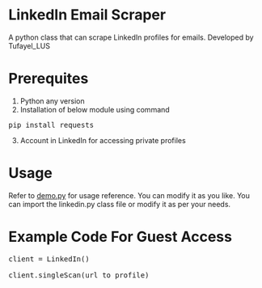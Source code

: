 # LinkedIn Email Scraper
A python class that can scrape LinkedIn profiles for emails. Developed by Tufayel_LUS

# Prerequites
1. Python any version
2. Installation of below module using command
<pre>pip install requests</pre>
3. Account in LinkedIn for accessing private profiles

# Usage
Refer to <a href='https://github.com/TufayelLUS/LinkedIn-Email-Scraper/blob/master/demo.py'>demo.py</a> for usage reference. You can modify it as you like. You can import the linkedin.py class file or modify it as per your needs.

# Example Code For Guest Access
<pre>client = LinkedIn()<br>
client.singleScan(url_to_profile)</pre>

